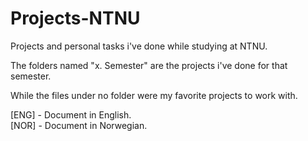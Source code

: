 # Projects-NTNU
Projects and personal tasks i've done while studying at NTNU.

The folders named "x. Semester" are the projects i've done for that semester.

While the files under no folder were my favorite projects to work with.

[ENG] - Document in English. ‎‎‎‎‎‎‎‎‎‎‎‎‎‎‎‎‎                                                             
[NOR] - Document in Norwegian.
